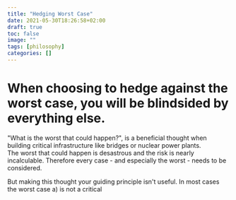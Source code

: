 ```yaml
---
title: "Hedging Worst Case"
date: 2021-05-30T18:26:58+02:00
draft: true
toc: false
image: ""
tags: [philosophy]
categories: []
---
```


# When choosing to hedge against the worst case, you will be blindsided by everything else.
<!--more-->
"What is the worst that could happen?", is a beneficial thought when building critical infrastructure like bridges or nuclear power plants.<br />
The worst that could happen is desastrous and the risk is nearly incalculable. Therefore every case - and especially the worst - needs to be considered.

But making this thought your guiding principle isn't useful. In most cases the worst case a) is not a critical 
